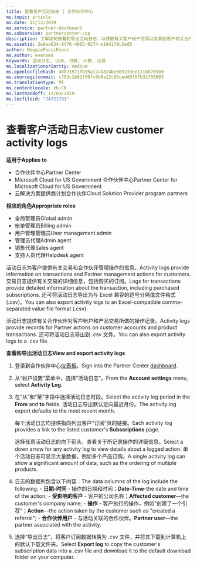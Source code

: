 ```yaml
---
title: 查看客户活动日志 | 合作伙伴中心
ms.topic: article
ms.date: 11/13/2019
ms.service: partner-dashboard
ms.subservice: partnercenter-csp
description: 了解如何查看和导出活动日志，以获取有关客户帐户交易以及其他客户相关合作伙伴管理活动的见解。
ms.assetid: 2e8ea634-9f76-4005-9274-e104170c2ed5
author: MaggiePucciEvans
ms.author: evansma
Keywords: 活动日志, 订阅, 付款, 计费, 交易
ms.localizationpriority: medium
ms.openlocfilehash: 48871571fb35a17ab824be805233ee11168765b9
ms.sourcegitcommit: c793c1b61f50fc0b0a12c95cedd9f57b31703093
ms.translationtype: MT
ms.contentlocale: zh-CN
ms.lasthandoff: 12/03/2019
ms.locfileid: "74721791"
---
```

# <a name="view-customer-activity-logs"></a><span data-ttu-id="cab0b-104">查看客户活动日志</span><span class="sxs-lookup"><span data-stu-id="cab0b-104">View customer activity logs</span></span>

<span data-ttu-id="cab0b-105">**适用于**</span><span class="sxs-lookup"><span data-stu-id="cab0b-105">**Applies to**</span></span>

- <span data-ttu-id="cab0b-106">合作伙伴中心</span><span class="sxs-lookup"><span data-stu-id="cab0b-106">Partner Center</span></span>
- <span data-ttu-id="cab0b-107">Microsoft Cloud for US Government 合作伙伴中心</span><span class="sxs-lookup"><span data-stu-id="cab0b-107">Partner Center for Microsoft Cloud for US Government</span></span>
- <span data-ttu-id="cab0b-108">云解决方案提供商计划合作伙伴</span><span class="sxs-lookup"><span data-stu-id="cab0b-108">Cloud Solution Provider program partners</span></span>

<span data-ttu-id="cab0b-109">**相应的角色**</span><span class="sxs-lookup"><span data-stu-id="cab0b-109">**Appropriate roles**</span></span>

- <span data-ttu-id="cab0b-110">全局管理员</span><span class="sxs-lookup"><span data-stu-id="cab0b-110">Global admin</span></span>
- <span data-ttu-id="cab0b-111">帐单管理员</span><span class="sxs-lookup"><span data-stu-id="cab0b-111">Billing admin</span></span>
- <span data-ttu-id="cab0b-112">用户管理管理员</span><span class="sxs-lookup"><span data-stu-id="cab0b-112">User management admin</span></span>
- <span data-ttu-id="cab0b-113">管理员代理</span><span class="sxs-lookup"><span data-stu-id="cab0b-113">Admin agent</span></span>
- <span data-ttu-id="cab0b-114">销售代理</span><span class="sxs-lookup"><span data-stu-id="cab0b-114">Sales agent</span></span>
- <span data-ttu-id="cab0b-115">支持人员代理</span><span class="sxs-lookup"><span data-stu-id="cab0b-115">Helpdesk agent</span></span>

<span data-ttu-id="cab0b-116">活动日志为客户提供有关交易和合作伙伴管理操作的信息。</span><span class="sxs-lookup"><span data-stu-id="cab0b-116">Activity logs provide information on transactions and Partner management actions for customers.</span></span> <span data-ttu-id="cab0b-117">交易日志提供有关交易的详细信息，包括购买的订阅。</span><span class="sxs-lookup"><span data-stu-id="cab0b-117">Logs for transactions provide detailed information about the transaction, including purchased subscriptions.</span></span> <span data-ttu-id="cab0b-118">还可将活动日志导出为与 Excel 兼容的逗号分隔值文件格式 (.csv)。</span><span class="sxs-lookup"><span data-stu-id="cab0b-118">You can also export activity logs to an Excel-compatible comma-separated value file format (.csv).</span></span>

<span data-ttu-id="cab0b-119">活动日志提供有关合作伙伴对客户帐户和产品交易所做的操作记录。</span><span class="sxs-lookup"><span data-stu-id="cab0b-119">Activity logs provide records for Partner actions on customer accounts and product transactions.</span></span> <span data-ttu-id="cab0b-120">还可将活动日志导出到 .csv 文件。</span><span class="sxs-lookup"><span data-stu-id="cab0b-120">You can also export activity logs to a .csv file.</span></span>

<span data-ttu-id="cab0b-121">**查看和导出活动日志**</span><span class="sxs-lookup"><span data-stu-id="cab0b-121">**View and export activity logs**</span></span>

1. <span data-ttu-id="cab0b-122">登录到合作伙伴中心[仪表板](https://partner.microsoft.com/dashboard)。</span><span class="sxs-lookup"><span data-stu-id="cab0b-122">Sign into the Partner Center [dashboard](https://partner.microsoft.com/dashboard).</span></span>

2. <span data-ttu-id="cab0b-123">从“帐户设置”菜单中，选择“活动日志”。</span><span class="sxs-lookup"><span data-stu-id="cab0b-123">From the **Account settings** menu, select **Activity Log**.</span></span>
2.  <span data-ttu-id="cab0b-124">在“从”和“至”字段中选择活动日志时段。</span><span class="sxs-lookup"><span data-stu-id="cab0b-124">Select the activity log period in the **From** and **to** fields.</span></span> <span data-ttu-id="cab0b-125">活动日志导出默认定向最近月份。</span><span class="sxs-lookup"><span data-stu-id="cab0b-125">The activity log export defaults to the most recent month.</span></span>

    <span data-ttu-id="cab0b-126">每个活动日志均提供指向列出客户“订阅”页的链接。</span><span class="sxs-lookup"><span data-stu-id="cab0b-126">Each activity log provides a link to the listed customer's **Subscriptions** page.</span></span>

    <span data-ttu-id="cab0b-127">选择任意活动日志的向下箭头，查看关于所记录操作的详细信息。</span><span class="sxs-lookup"><span data-stu-id="cab0b-127">Select a down arrow for any activity log to view details about a logged action.</span></span> <span data-ttu-id="cab0b-128">单个活动日志可显示大量数据，例如多个产品订购。</span><span class="sxs-lookup"><span data-stu-id="cab0b-128">A single activity log can show a significant amount of data, such as the ordering of multiple products.</span></span>

3.   <span data-ttu-id="cab0b-129">日志的数据列包含以下内容：</span><span class="sxs-lookup"><span data-stu-id="cab0b-129">The data columns of the log include the following:</span></span>
    -   <span data-ttu-id="cab0b-130">**日期-时间** - 操作的日期和时间；</span><span class="sxs-lookup"><span data-stu-id="cab0b-130">**Date-Time**-the date and time of the action;</span></span>
    -   <span data-ttu-id="cab0b-131">**受影响的客户** - 客户的公司名称；</span><span class="sxs-lookup"><span data-stu-id="cab0b-131">**Affected customer**—the customer's company name;</span></span>
    -   <span data-ttu-id="cab0b-132">**操作** - 客户执行的操作，例如“创建了一个引荐”；</span><span class="sxs-lookup"><span data-stu-id="cab0b-132">**Action**—the action taken by the customer such as "created a referral";</span></span>
    -   <span data-ttu-id="cab0b-133">**合作伙伴用户** - 与活动关联的合作伙伴。</span><span class="sxs-lookup"><span data-stu-id="cab0b-133">**Partner user**—the partner associated with the activity.</span></span>

4.  <span data-ttu-id="cab0b-134">选择“导出日志”，将客户订阅数据转换为 .csv 文件，并将其下载到计算机上的默认下载文件夹。</span><span class="sxs-lookup"><span data-stu-id="cab0b-134">Select **Export log** to copy the customer's subscription data into a .csv file and download it to the default download folder on your computer.</span></span>
    
 

 



